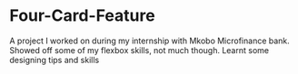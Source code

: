 # Four-Card-Feature
A project I worked on during my internship with Mkobo Microfinance bank.
Showed off some of my flexbox skills, not much though.
Learnt some designing tips and skills
